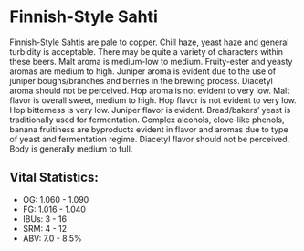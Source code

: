 # Finnish-Style Sahti

Finnish-Style Sahtis are pale to copper. Chill haze, yeast haze and general turbidity is acceptable. There may be quite a variety of characters within these beers. Malt aroma is medium-low to medium. Fruity-ester and yeasty aromas are medium to high. Juniper aroma is evident due to the use of juniper boughs/branches and berries in the brewing process. Diacetyl aroma should not be perceived. Hop aroma is not evident to very low. Malt flavor is overall sweet, medium to high. Hop flavor is not evident to very low. Hop bitterness is very low. Juniper flavor is evident. Bread/bakers’ yeast is traditionally used for fermentation. Complex alcohols, clove-like phenols, banana fruitiness are byproducts evident in flavor and aromas due to type of yeast and fermentation regime. Diacetyl flavor should not be perceived. Body is generally medium to full.

## Vital Statistics:

- OG: 1.060 - 1.090
- FG: 1.016 - 1.040
- IBUs: 3 - 16
- SRM: 4 - 12
- ABV: 7.0 - 8.5%